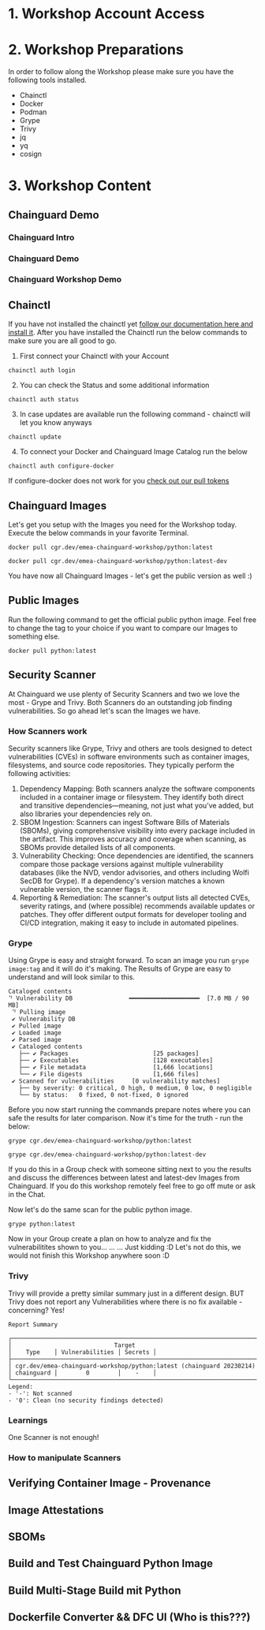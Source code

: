 # 1. Workshop Account Access
# 2. Workshop Preparations
In order to follow along the Workshop please make sure you have the following tools installed.
 - Chainctl
 - Docker
 - Podman
 - Grype
 - Trivy
 - jq
 - yq
 - cosign
# 3. Workshop Content
## Chainguard Demo
### Chainguard Intro
### Chainguard Demo
### Chainguard Workshop Demo
## Chainctl
If you have not installed the chainctl yet [follow our documentation here and install it](https://edu.chainguard.dev/chainguard/chainctl-usage/how-to-install-chainctl/). After you have installed the Chainctl run the below commands to make sure you are all good to go.

1. First connect your Chainctl with your Account
```
chainctl auth login
```
2. You can check the Status and some additional information
```
chainctl auth status
```
3. In case updates are available run the following command - chainctl will let you know anyways
```
chainctl update
```
4. To connect your Docker and Chainguard Image Catalog run the below
```
chainctl auth configure-docker
```

If configure-docker does not work for you [check out our pull tokens](https://edu.chainguard.dev/chainguard/chainguard-images/chainguard-registry/authenticating/#managing-pull-tokens-in-the-chainguard-console)

## Chainguard Images
Let's get you setup with the Images you need for the Workshop today. Execute the below commands in your favorite Terminal.

```
docker pull cgr.dev/emea-chainguard-workshop/python:latest
```
```
docker pull cgr.dev/emea-chainguard-workshop/python:latest-dev
```

You have now all Chainguard Images - let's get the public version as well :)

## Public Images
Run the following command to get the official public python image. Feel free to change the tag to your choice if you want to compare our Images to something else.
```
docker pull python:latest
```
## Security Scanner
At Chainguard we use plenty of Security Scanners and two we love the most - Grype and Trivy. Both Scanners do an outstanding job finding vulnerabilities. So go ahead let's scan the Images we have.
### How Scanners work
Security scanners like Grype, Trivy and others are tools designed to detect vulnerabilities (CVEs) in software environments such as container images, filesystems, and source code repositories. They typically perform the following activities:

1. Dependency Mapping: Both scanners analyze the software components included in a container image or filesystem. They identify both direct and transitive dependencies—meaning, not just what you’ve added, but also libraries your dependencies rely on. 
2. SBOM Ingestion: Scanners can ingest Software Bills of Materials (SBOMs), giving comprehensive visibility into every package included in the artifact. This improves accuracy and coverage when scanning, as SBOMs provide detailed lists of all components. 
3. Vulnerability Checking: Once dependencies are identified, the scanners compare those package versions against multiple vulnerability databases (like the NVD, vendor advisories, and others including Wolfi SecDB for Grype). If a dependency's version matches a known vulnerable version, the scanner flags it. 
4. Reporting & Remediation: The scanner's output lists all detected CVEs, severity ratings, and (where possible) recommends available updates or patches. They offer different output formats for developer tooling and CI/CD integration, making it easy to include in automated pipelines.

### Grype
Using Grype is easy and straight forward. To scan an image you run ```grype image:tag``` and it will do it's making. The Results of Grype are easy to understand and will look similar to this.
```
Cataloged contents                                                                                                                  ⠙ Vulnerability DB                ━━━━━━━━━━━━━━━━━━━━  [7.0 MB / 90 MB]  
 ⠙ Pulling image                   
 ✔ Vulnerability DB                
 ✔ Pulled image                    
 ✔ Loaded image                                                                                                                                                 
 ✔ Parsed image                                                                                                                  
 ✔ Cataloged contents                                                                                                                   
   ├── ✔ Packages                        [25 packages]  
   ├── ✔ Executables                     [128 executables]  
   ├── ✔ File metadata                   [1,666 locations]  
   └── ✔ File digests                    [1,666 files]  
 ✔ Scanned for vulnerabilities     [0 vulnerability matches]  
   ├── by severity: 0 critical, 0 high, 0 medium, 0 low, 0 negligible
   └── by status:   0 fixed, 0 not-fixed, 0 ignored 
```
Before you now start running the commands prepare notes where you can safe the results for later comparison. Now it's time for the truth - run the below:
```
grype cgr.dev/emea-chainguard-workshop/python:latest
```
```
grype cgr.dev/emea-chainguard-workshop/python:latest-dev
```

If you do this in a Group check with someone sitting next to you the results and discuss the differences between latest and latest-dev Images from Chainguard. If you do this workshop remotely feel free to go off mute or ask in the Chat.

Now let's do the same scan for the public python image.
```
grype python:latest
```
Now in your Group create a plan on how to analyze and fix the vulnerabilitites shown to you...
...
...
Just kidding :D Let's not do this, we would not finish this Workshop anywhere soon :D

### Trivy
Trivy will provide a pretty similar summary just in a different design. BUT Trivy does not report any Vulnerabilities where there is no fix available - concerning? Yes!
```
Report Summary

┌──────────────────────────────────────────────────────────────────────┬────────────┬─────────────────┬─────────┐
│                             Target                                   │    Type    │ Vulnerabilities │ Secrets │
├──────────────────────────────────────────────────────────────────────┼────────────┼─────────────────┼─────────┤
│ cgr.dev/emea-chainguard-workshop/python:latest (chainguard 20230214) │ chainguard │        0        │    -    │
└──────────────────────────────────────────────────────────────────────┴────────────┴─────────────────┴─────────┘
Legend:
- '-': Not scanned
- '0': Clean (no security findings detected)
```

### Learnings
One Scanner is not enough!

### How to manipulate Scanners
## Verifying Container Image - Provenance
## Image Attestations
## SBOMs
## Build and Test Chainguard Python Image
## Build Multi-Stage Build mit Python
## Dockerfile Converter && DFC UI (Who is this???)
